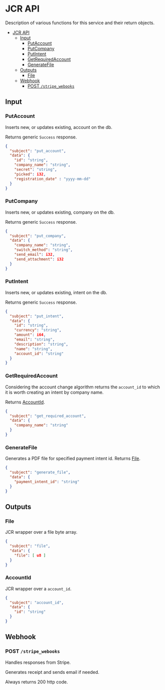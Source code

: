 # JCR API

Description of various functions for this service and their return objects.

- [JCR API](#jcr-api)
  - [Input](#input)
    - [PutAccount](#putaccount)
    - [PutCompany](#putcompany)
    - [PutIntent](#putintent)
    - [GetRequiredAccount](#getrequiredaccount)
    - [GenerateFile](#generatefile)
  - [Outputs](#outputs)
    - [File](#file)
  - [Webhook](#webhook)
    - [POST `/stripe_webooks`](#post-stripe_webooks)

## Input

### PutAccount
Inserts new, or updates existing, account on the db.

Returns generic `Success` response.

```json
{
  "subject": "put_account",
  "data": {
    "id": "string",
    "company_name": "string",
    "secret": "string",
    "picked": i32,
    "registration_date" : "yyyy-mm-dd"
  }
}
```
### PutCompany

Inserts new, or updates existing, company on the db.

Returns generic `Success` response.

```json
{
  "subject": "put_company",
  "data": {
    "company_name": "string",
    "switch_method": "string",
    "send_email": i32,
    "send_attachment": i32
  }
}
```

### PutIntent

Inserts new, or updates existing, intent on the db.

Returns generic `Success` response.

```json
{
  "subject": "put_intent",
  "data": {
    "id": "string",
    "currency": "string",
    "amount": i64,
    "email": "string",
    "description": "string",
    "name": "string",
    "account_id": "string"
  }
}
```

### GetRequiredAccount

Considering the account change algorithm returns the `account_id` to which it is worth creating an intent by company name.

Returns [AccountId](#accountid).

```json
{
  "subject": "get_required_account",
  "data": {
    "company_name": "string"
  }
}
```

### GenerateFile

Generates a PDF file for specified payment intent id.
Returns [File](#file).

```json
{
  "subject": "generate_file",
  "data": {
    "payment_intent_id": "string"
  }
}
```

## Outputs

### File

JCR wrapper over a file byte array.

```json
{
  "subject": "file",
  "data": {
    "file": [ u8 ]
  }
}
```

### AccountId

JCR wrapper over a `account_id`.

```json
{
  "subject": "account_id",
  "data": {
    "id": "string"
  }
}
```

## Webhook

### POST `/stripe_webooks`

Handles responses from Stripe.

Generates receipt and sends email if needed.

Always returns 200 http code.